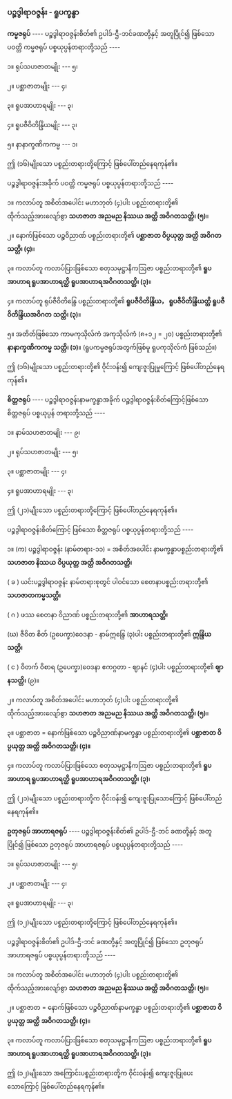 ### ပဉ္စဒွါရာဝဇ္ဇန်း - ရူပက္ခန္ဓာ

**ကမ္မဇရုပ်** ---- ပဉ္စဒွါရာဝဇ္ဇန်းစိတ်၏ ဥပါဒ်-ဌီ-ဘင်ခဏတို့နှင့် အတူပြိုင်၍ ဖြစ်သော ပဝတ္တိ ကမ္မဇရုပ်
ပစ္စယုပ္ပန်တရားတို့သည် ----

၁။ ရုပ်သဟဇာတမျိုး --- ၅၊

၂။ ပစ္ဆာဇာတမျိုး --- ၄၊

၃။ ရူပအာဟာရမျိုး --- ၃၊

၄။ ရူပဇီဝိတိန္ဒြိယမျိုး --- ၃၊

၅။ နာနာက္ခဏိကကမ္မ --- ၁၊

ဤ (၁၆)မျိုးသော ပစ္စည်းတရားတို့ကြောင့် ဖြစ်ပေါ်တည်နေရကုန်၏။

ပဉ္စဒွါရာဝဇ္ဇန်းအခိုက် ပဝတ္တိ ကမ္မဇရုပ် ပစ္စယုပ္ပန်တရားတို့သည် ----

၁။ ကလာပ်တူ အစိတ်အပေါင်း မဟာဘုတ် (၄)ပါး ပစ္စည်းတရားတို့၏ ထိုက်သည့်အားလျော်စွာ **သဟဇာတ**
**အညမည နိဿယ အတ္ထိ အဝိဂတသတ္တိ၊ (၅)**။

၂။ နောက်ဖြစ်သော ပဉ္စဝိညာဏ် ပစ္စည်းတရားတို့၏ **ပစ္ဆာဇာတ ဝိပ္ပယုတ္တ အတ္ထိ အဝိဂတသတ္တိ၊ (၄)**။

၃။ ကလာပ်တူ ကလာပ်ပြားဖြစ်သော စတုသမုဋ္ဌာနိကဩဇာ ပစ္စည်းတရားတို့၏ **ရူပအာဟာရ ရူပအာဟာရတ္ထိ**
**ရူပအာဟာရအဝိဂတသတ္တိ၊ (၃)**။

၄။ ကလာပ်တူ ရုပ်ဇီဝိတိန္ဒြေ ပစ္စည်းတရားတို့၏ **ရူပဇီဝိတိန္ဒြိယ， ရူပဇီဝိတိန္ဒြိယတ္ထိ ရူပဇီဝိတိန္ဒြိယအဝိဂတ**
**သတ္တိ၊ (၃)**။

၅။ အတိတ်ဖြစ်သော ကာမကုသိုလ်ကံ အကုသိုလ်ကံ (၈+၁၂ = ၂၀) ပစ္စည်းတရားတို့၏ **နာနာက္ခဏိကကမ္မ**
**သတ္တိ၊ (၁)**။ (ရူပကမ္မဇရုပ်အတွက်ဖြစ်မူ ရူပကုသိုလ်ကံ ဖြစ်သည်။)

ဤ (၁၆)မျိုးသော ပစ္စည်းတရားတို့၏ ဝိုင်းဝန်း၍ ကျေးဇူးပြုမှုကြောင့် ဖြစ်ပေါ်တည်နေရကုန်၏။

**စိတ္တဇရုပ်** ---- ပဉ္စဒွါရာဝဇ္ဇန်းနာမက္ခန္ဓာအခိုက် ပဉ္စဒွါရာဝဇ္ဇန်းစိတ်ကြောင့်ဖြစ်သော စိတ္တဇရုပ် ပစ္စယုပ္ပန်
တရားတို့သည် ----

၁။ နာမ်သဟဇာတမျိုး --- ၉၊

၂။ ရုပ်သဟဇာတမျိုး --- ၅၊

၃။ ပစ္ဆာဇာတမျိုး --- ၄၊

၄။ ရူပအာဟာရမျိုး --- ၃၊

ဤ (၂၁)မျိုးသော ပစ္စည်းတရားတို့ကြောင့် ဖြစ်ပေါ်တည်နေရကုန်၏။

ပဉ္စဒွါရာဝဇ္ဇန်းစိတ်ကြောင့် ဖြစ်သော စိတ္တဇရုပ် ပစ္စယုပ္ပန်တရားတို့သည် ----

၁။ (က) ပဉ္စဒွါရာဝဇ္ဇန်း (နာမ်တရား-၁၁) = အစိတ်အပေါင်း နာမက္ခန္ဓာပစ္စည်းတရားတို့၏ **သဟဇာတ နိဿယ**
**ဝိပ္ပယုတ္တ အတ္ထိ အဝိဂတသတ္တိ၊**

( ခ ) ယင်းပဉ္စဒွါရာဝဇ္ဇန်း နာမ်တရားစုတွင် ပါဝင်သော စေတနာပစ္စည်းတရားတို့၏ **သဟဇာတကမ္မသတ္တိ၊**

( ဂ ) ဖဿ စေတနာ ဝိညာဏ် ပစ္စည်းတရားတို့၏ **အာဟာရသတ္တိ၊**

(ဃ) ဇီဝိတ စိတ် (ဥပေက္ခာ)ဝေဒနာ - နာမ်ဣန္ဒြေ (၃)ပါး ပစ္စည်းတရားတို့၏ **ဣန္ဒြိယသတ္တိ၊**

( င ) ဝိတက် ဝိစာရ (ဥပေက္ခာ)ဝေဒနာ ဧကဂ္ဂတာ - ဈာနင် (၄)ပါး ပစ္စည်းတရားတို့၏ **ဈာနသတ္တိ၊** (၉)။

၂။ ကလာပ်တူ အစိတ်အပေါင်း မဟာဘုတ် (၄)ပါး ပစ္စည်းတရားတို့၏ ထိုက်သည့်အားလျော်စွာ **သဟဇာတ**
**အညမည နိဿယ အတ္ထိ အဝိဂတသတ္တိ၊ (၅)**။

၃။ ပစ္ဆာဇာတ = နောက်ဖြစ်သော ပဉ္စဝိညာဏ်နာမက္ခန္ဓာ ပစ္စည်းတရားတို့၏ **ပစ္ဆာဇာတ ဝိပ္ပယုတ္တ အတ္ထိ**
**အဝိဂတသတ္တိ၊ (၄)။**

၄။ ကလာပ်တူ ကလာပ်ပြားဖြစ်သော စတုသမုဋ္ဌာနိကဩဇာ ပစ္စည်းတရားတို့၏ **ရူပအာဟာရ ရူပအာဟာရတ္ထိ**
**ရူပအာဟာရအဝိဂတသတ္တိ၊ (၃)**၊

ဤ (၂၁)မျိုးသော ပစ္စည်းတရားတို့က ဝိုင်းဝန်း၍ ကျေးဇူးပြုသောကြောင့် ဖြစ်ပေါ်တည်နေရကုန်၏။

**ဥတုဇရုပ် အာဟာရဇရုပ်** ---- ပဉ္စဒွါရာဝဇ္ဇန်းစိတ်၏ ဥပါဒ်-ဌီ-ဘင် ခဏတို့နှင့် အတူပြိုင်၍ ဖြစ်သော
ဥတုဇရုပ် အာဟာရဇရုပ် ပစ္စယုပ္ပန်တရားတို့သည် ----

၁။ ရုပ်သဟဇာတမျိုး --- ၅၊

၂။ ပစ္ဆာဇာတမျိုး --- ၄၊

၃။ ရူပအာဟာရမျိုး --- ၃၊

ဤ (၁၂)မျိုးသော ပစ္စည်းတရားတို့ကြောင့် ဖြစ်ပေါ်တည်နေရကုန်၏။

ပဉ္စဒွါရာဝဇ္ဇန်းစိတ်၏ ဥပါဒ်-ဌီ-ဘင် ခဏတို့နှင့် အတူပြိုင်၍ ဖြစ်သော ဥတုဇရုပ် အာဟာရဇရုပ်
ပစ္စယုပ္ပန်တရားတို့သည် ----

၁။ ကလာပ်တူ အစိတ်အပေါင်း မဟာဘုတ် (၄)ပါး ပစ္စည်းတရားတို့၏ ထိုက်သည့်အားလျော်စွာ **သဟဇာတ**
**အညမည နိဿယ အတ္ထိ အဝိဂတသတ္တိ၊ (၅)**။

၂။ ပစ္ဆာဇာတ = နောက်ဖြစ်သော ပဉ္စဝိညာဏ်နာမက္ခန္ဓာ ပစ္စည်းတရားတို့၏ **ပစ္ဆာဇာတ ဝိပ္ပယုတ္တ အတ္ထိ**
**အဝိဂတသတ္တိ၊ (၄)**။

၃။ ကလာပ်တူ ကလာပ်ပြားဖြစ်သော စတုသမုဋ္ဌာနိကဩဇာ ပစ္စည်းတရားတို့၏ **ရူပအာဟာရ ရူပအာဟာရတ္ထိ**
**ရူပအာဟာရအဝိဂတသတ္တိ၊ (၃)**။

ဤ (၁၂)မျိုးသော အကြောင်းပစ္စည်းတရားတို့က ဝိုင်းဝန်း၍ ကျေးဇူးပြုပေးသောကြောင့် ဖြစ်ပေါ်တည်နေရကုန်၏။
